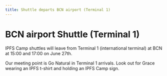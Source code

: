 ```yaml
---
title: Shuttle departs BCN airport (Terminal 1)
---
```


# BCN airport Shuttle (Terminal 1)

IPFS Camp shuttles will leave from Terminal 1 (international terminal) at BCN at 15:00 and 17:00 on June 27th.

Our meeting point is Go Natural in Terminal 1 arrivals. Look out for Grace wearing an IPFS t-shirt and holding an IPFS Camp sign.
